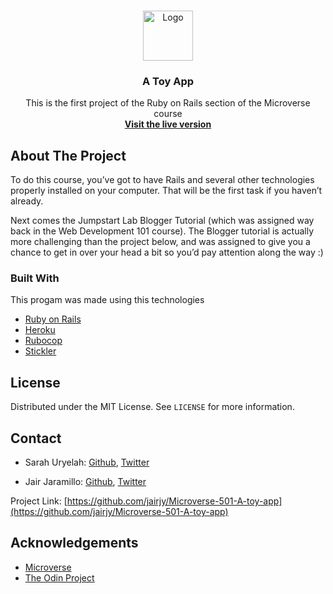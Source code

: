<!--
This is the first project of the Ruby on Rails section of the Microverse course	*** Thanks for checking out this README Template. If you have a suggestion that would
*** make this better, please fork the repo and create a pull request or simply open
*** an issue with the tag "enhancement".
*** Thanks again! Now go create something AMAZING! :D
-->





<!-- PROJECT SHIELDS -->
<!--
*** I'm using markdown "reference style" links for readability.
*** Reference links are enclosed in brackets [ ] instead of parentheses ( ).
*** See the bottom of this document for the declaration of the reference variables
*** for contributors-url, forks-url, etc. This is an optional, concise syntax you may use.
*** https://www.markdownguide.org/basic-syntax/#reference-style-links
-->
<!-- [![Contributors][contributors-shield]][contributors-url]
[![Forks][forks-shield]][forks-url]
[![Stargazers][stars-shield]][stars-url]
[![Issues][issues-shield]][issues-url]
[![MIT License][license-shield]][license-url] -->



<!-- PROJECT LOGO -->
<br />
<p align="center">
  <a href="https://www.microverse.org/">
    <img src="doc/microverse.png" alt="Logo" width="80" height="80">
  </a>

  <h3 align="center">A Toy App</h3>

  <p align="center">
    This is the first project of the Ruby on Rails section of the Microverse course
    <br />
    <a href="https://afternoon-fortress-67228.herokuapp.com/users"><strong>Visit the live version</strong></a>
    <br />
    <!-- <br />
    <a href="https://www.theodinproject.com/courses/ruby-programming/lessons/oop">Assigment</a>
    -
    <a href="https://github.com/collinsugwu/Microverse-203-tic-tac-toe/issues">Report Bug</a>
    -
    <a href="https://github.com/collinsugwu/Microverse-203-tic-tac-toe/issues">Request Feature</a> -->
  </p>
</p>



<!-- TABLE OF CONTENTS -->
<!-- ## Table of Contents
* [About the Project](#about-the-project)
  * [Built With](#built-with)
* [Getting Started](#getting-started)
  * [Prerequisites](#prerequisites)
  * [Installation](#installation)
* [Usage](#usage)
* [Roadmap](#roadmap)
* [Contributing](#contributing)
* [License](#license)
* [Contact](#contact)
* [Acknowledgements](#acknowledgements) -->



<!-- ABOUT THE PROJECT -->
## About The Project

<!-- <p align="center">
    <img src="doc/demo.gif" alt="Screenshot">
</p> -->
<!-- [![Product Name Screen Shot][product-screenshot]](https://example.com) -->

To do this course, you’ve got to have Rails and several other technologies properly installed on your computer. That will be the first task if you haven’t already.

Next comes the Jumpstart Lab Blogger Tutorial (which was assigned way back in the Web Development 101 course). The Blogger tutorial is actually more challenging than the project below, and was assigned to give you a chance to get in over your head a bit so you’d pay attention along the way :)
### Built With
This progam was made using this technologies

* [Ruby on Rails](https://www.ruby-lang.org/en/)
* [Heroku](https://heroku.com/)
* [Rubocop](https://github.com/rubocop-hq/rubocop)
* [Stickler](https://stickler-ci.com/)



<!-- GETTING STARTED -->
<!-- ## Getting Started
To get a local copy up and running follow these simple example steps.
### Prerequisites
* Ruby
You can easily install Ruby on your Linux computer by using [Homebrew](https://docs.brew.sh/) and [Chruby](https://github.com/postmodern/chruby)
```sh
brew install chruby
brew install ruby-install
ruby-install ruby
```
### Installation -->

<!-- 1. Get a free API Key at [https://example.com](https://example.com) -->
<!-- 1. Clone the repo
```sh
git clone https://github.com/collinsugwu/Microverse-203-tic-tac-toe.git
```
 2. Run Tic-tac-toe on Windows
```sh
.\main.bat
```
Or open the folder and double click on the main.bat file.
 3. Run Tic-tac-toe on linux and mac
```
./bin/main
``` -->



<!-- USAGE EXAMPLES -->
<!-- ## Usage
This game has two players, Player 1, which symbol is "X" and Player 2, which symbol is "O". The objective of the game is to take turns marking the spaces in a 3x3 grid. The player who succeeds in placing three of their marks in a horizontal, vertical, or diagonal row is the winner.
The following example game is won by the first player, X:
<p align="center">
    <img src="doc/examples.png" alt="Examples">
</p>
 -->



<!-- ROADMAP -->
<!-- ## Roadmap
See the [open issues](https://github.com/collinsugwu/Microverse-203-tic-tac-toe/issues) for a list of proposed features (and known issues).
 -->


<!-- CONTRIBUTING -->
<!-- ## Contributing
Contributions are what make the open source community such an amazing place to be learn, inspire, and create. Any contributions you make are **greatly appreciated**.
1. Fork the Project
2. Create your Feature Branch (`git checkout -b feature/AmazingFeature`)
3. Commit your Changes (`git commit -m 'Add some AmazingFeature'`)
4. Push to the Branch (`git push origin feature/AmazingFeature`)
5. Open a Pull Request
 -->

<!-- LICENSE -->
## License

Distributed under the MIT License. See `LICENSE` for more information.



<!-- CONTACT -->
## Contact


* Sarah Uryelah: [Github](https://github.com/uryela), [Twitter](https://twitter.com/uryela
)

* Jair Jaramillo: [Github](https://github.com/jairjy), [Twitter](https://twitter.com/jairjy)

Project Link: [https://github.com/jairjy/Microverse-501-A-toy-app](https://github.com/jairjy/Microverse-501-A-toy-app)

<!-- ACKNOWLEDGEMENTS -->
## Acknowledgements
* [Microverse](https://www.microverse.org/)
* [The Odin Project](https://www.theodinproject.com/)




<!-- MARKDOWN LINKS & IMAGES -->
<!-- https://www.markdownguide.org/basic-syntax/#reference-style-links -->
<!-- [contributors-shield]: https://img.shields.io/github/contributors/othneildrew/Best-README-Template.svg?style=flat-square
[contributors-url]: https://github.com/collinsugwu/Microverse-203-tic-tac-toe/graphs/contributors
[forks-shield]: https://img.shields.io/github/forks/collinsugwu/Microverse-203-tic-tac-toe
[forks-url]: https://github.com/collinsugwu/Microverse-203-tic-tac-toe/network/members
[stars-shield]: https://img.shields.io/github/stars/collinsugwu/Microverse-203-tic-tac-toe
[stars-url]: https://github.com/collinsugwu/Microverse-203-tic-tac-toe/stargazers
[issues-shield]: https://img.shields.io/github/issues/collinsugwu/Microverse-203-tic-tac-toe
[issues-url]: https://github.com/collinsugwu/Microverse-203-tic-tac-toe/issues
[license-shield]: https://img.shields.io/github/license/collinsugwu/Microverse-203-tic-tac-toe
[license-url]: https://github.com/collinsugwu/Microverse-203-tic-tac-toe/blob/master/LICENSE.txt
[product-screenshot]: doc/screenshot-3.png -->
